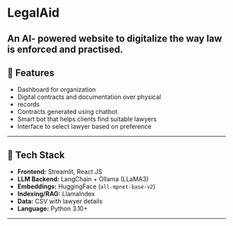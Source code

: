 # LegalAid
An AI- powered website to digitalize the way law is enforced and practised.
---

## 🚀 Features
- Dashboard for organization
- Digital contracts and documentation over physical
- records
- Contracts generated using chatbot
- Smart bot that helps clients find suitable lawyers
- Interface to select lawyer based on preference

---

## 🧱 Tech Stack

- **Frontend:** Streamlit, React JS
- **LLM Backend:** LangChain + Ollama (LLaMA3)
- **Embeddings:** HuggingFace (`all-mpnet-base-v2`)
- **Indexing/RAG:** LlamaIndex
- **Data:** CSV with lawyer details
- **Language:** Python 3.10+

---
